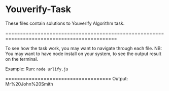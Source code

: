 # Youverify-Task

These files contain solutions to Youverify Algorithm task. 

============================================================================================

To see how the task work, you may want to navigate through each file.
NB: You may want to have node install on your system, to see the output result on the terminal. 

Example: 
Run: `node urlify.js`

====================================
Output: Mr%20John%20Smith

